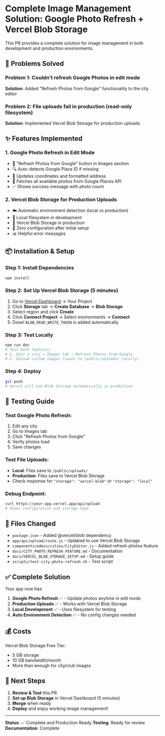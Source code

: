 # Complete Image Management Solution: Google Photo Refresh + Vercel Blob Storage

This PR provides a complete solution for image management in both development and production environments.

## 🎯 Problems Solved

### Problem 1: Couldn't refresh Google Photos in edit mode
**Solution**: Added "Refresh Photos from Google" functionality to the city editor

### Problem 2: File uploads fail in production (read-only filesystem)
**Solution**: Implemented Vercel Blob Storage for production uploads

## ✨ Features Implemented

### 1. Google Photo Refresh in Edit Mode
- 🔄 "Refresh Photos from Google" button in Images section
- 🔍 Auto-detects Google Place ID if missing
- 📍 Updates coordinates and formatted address
- 📸 Fetches all available photos from Google Places API
- ✅ Shows success message with photo count

### 2. Vercel Blob Storage for Production Uploads
- ☁️ Automatic environment detection (local vs production)
- 💾 Local filesystem in development
- 🚀 Vercel Blob Storage in production
- 🔧 Zero configuration after initial setup
- 📊 Helpful error messages

## 📦 Installation & Setup

### Step 1: Install Dependencies
```bash
npm install
```

### Step 2: Set Up Vercel Blob Storage (5 minutes)
1. Go to [Vercel Dashboard](https://vercel.com/dashboard) → Your Project
2. Click **Storage** tab → **Create Database** → **Blob Storage**
3. Select region and click **Create**
4. Click **Connect Project** → Select environments → **Connect**
5. Done! `BLOB_READ_WRITE_TOKEN` is added automatically

### Step 3: Test Locally
```bash
npm run dev
# Test both features:
# 1. Edit a city → Images tab → Refresh Photos from Google
# 2. Upload custom images (saves to /public/uploads/ locally)
```

### Step 4: Deploy
```bash
git push
# Vercel will use Blob Storage automatically in production
```

## 🧪 Testing Guide

### Test Google Photo Refresh:
1. Edit any city
2. Go to Images tab
3. Click "Refresh Photos from Google"
4. Verify photos load
5. Save changes

### Test File Uploads:
- **Local**: Files save to `/public/uploads/`
- **Production**: Files save to Vercel Blob Storage
- Check response for `"storage": "vercel-blob"` or `"storage": "local"`

### Debug Endpoint:
```bash
curl https://your-app.vercel.app/api/upload
# Shows configuration and storage type
```

## 📁 Files Changed
- `package.json` - Added @vercel/blob dependency
- `app/api/upload/route.js` - Updated to use Vercel Blob Storage
- `components/admin/cities/CityEditor.js` - Added refresh photos feature
- `docs/CITY_PHOTO_REFRESH_FEATURE.md` - Documentation
- `docs/VERCEL_BLOB_STORAGE_SETUP.md` - Setup guide
- `scripts/test-city-photo-refresh.sh` - Test script

## ✅ Complete Solution

Your app now has:
1. **Google Photo Refresh** ✅ - Update photos anytime in edit mode
2. **Production Uploads** ✅ - Works with Vercel Blob Storage
3. **Local Development** ✅ - Uses filesystem for testing
4. **Auto Environment Detection** ✅ - No config changes needed

## 💰 Costs

Vercel Blob Storage Free Tier:
- 5 GB storage
- 10 GB bandwidth/month
- More than enough for city/club images

## 🚀 Next Steps

1. **Review & Test** this PR
2. **Set up Blob Storage** in Vercel Dashboard (5 minutes)
3. **Merge** when ready
4. **Deploy** and enjoy working image management!

---

**Status**: ✅ Complete and Production Ready
**Testing**: Ready for review
**Documentation**: Complete
